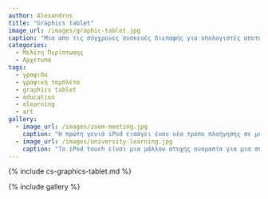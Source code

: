 ```yaml
---
author: Alexandros
title: "Graphics tablet"
image_url: /images/graphic-tablet.jpg
caption: "Μια απο τις σύγχρονες συσκευές διεπαφής για υπολογιστές αποτελεί η γραφική ταμπλέτα (graphics tablet). Τα τελευταία δύο χρόνια αποτελεί ένα εργαλείο απαραίτητο στους εκπαιδευτικούς καθώς στην εποχή της πανδημίας covid έχει καταστεί απαραίτητη ανάγκη η χρήση της στην τηλε εκπαίδευση."
categories:
  - Μελέτη Περίπτωσης
  - Αρχέτυπα
tags:
  - γραφιδα
  - γραφική ταμπλέτα
  - graphics tablet
  - education
  - elearning
  - art
gallery:
  - image_url: /images/zoom-meeting.jpg
    caption: "Η πρώτη γενιά iPod εισάγει έναν νέο τρόπο πλοήγησης σε μεγάλες λίστες (μενού) αρχείων μουσικής, τον περιστρεφόμενο τροχό."
  - image_url: /images/university-learning.jpg
    caption: "Το iPod touch είναι μια μάλλον ατυχής ονομασία για μια συσκευή που πλησιάζει ένα πλήρες iPhone αφού διαθέτει πολυαπτική διεπαφή, ασύρματη σύνδεση στο δίκτυο και δυνατότητα λήψης (download) νέων εφαρμογών. Του λείπει μόνο η δυνατότητα τηλεφωνικών κλήσεων."
---
```


{% include cs-graphics-tablet.md %}

{% include gallery %}
